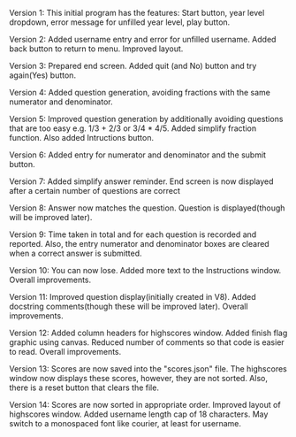 Version 1:
This initial program has the features: Start button, year level dropdown, error message for unfilled year level, play button.

Version 2:
Added username entry and error for unfilled username. Added back button to return to menu. Improved layout.

Version 3:
Prepared end screen. Added quit (and No) button and try again(Yes) button.

Version 4:
Added question generation, avoiding fractions with the same numerator and denominator.

Version 5:
Improved question generation by additionally avoiding questions that are too easy e.g. 1/3 + 2/3 or 3/4 * 4/5. Added simplify fraction function. Also added Intructions button.

Version 6:
Added entry for numerator and denominator and the submit button.

Version 7:
Added simplify answer reminder. End screen is now displayed after a certain number of questions are correct

Version 8:
Answer now matches the question. Question is displayed(though will be improved later).

Version 9:
Time taken in total and for each question is recorded and reported. Also, the entry numerator and denominator boxes are cleared when a correct answer is submitted.

Version 10:
You can now lose. Added more text to the Instructions window. Overall improvements.

Version 11:
Improved question display(initially created in V8). Added docstring comments(though these will be improved later). Overall improvements.

Version 12:
Added column headers for highscores window. Added finish flag graphic using canvas. Reduced number of comments so that code is easier to read. Overall improvements.

Version 13:
Scores are now saved into the "scores.json" file. The highscores window now displays these scores, however, they are not sorted. Also, there is a reset button that clears the file.

Version 14:
Scores are now sorted in appropriate order. Improved layout of highscores window. Added username length cap of 18 characters. May switch to a monospaced font like courier, at least for username.
